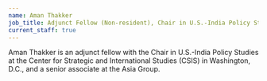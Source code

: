 ```yaml
---
name: Aman Thakker
job_title: Adjunct Fellow (Non-resident), Chair in U.S.-India Policy Studies
current_staff: true
---
```

Aman Thakker is an adjunct fellow with the Chair in U.S.-India Policy Studies at the Center for Strategic and International Studies (CSIS) in Washington, D.C., and a senior associate at the Asia Group.
